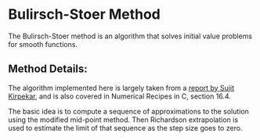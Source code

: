 # Bulirsch-Stoer Method 
The Bulirsch-Stoer method is an algorithm that solves initial value problems for smooth functions.

## Method Details:
The algorithm implemented here is largely taken from a [report by Sujit Kirpekar](
), and is also covered in Numerical Recipes in C, section 16.4.

The basic idea is to compute a sequence of approximations to the solution using the modified mid-point method. Then Richardson extrapolation is used to estimate the limit of that sequence as the step size goes to zero.



